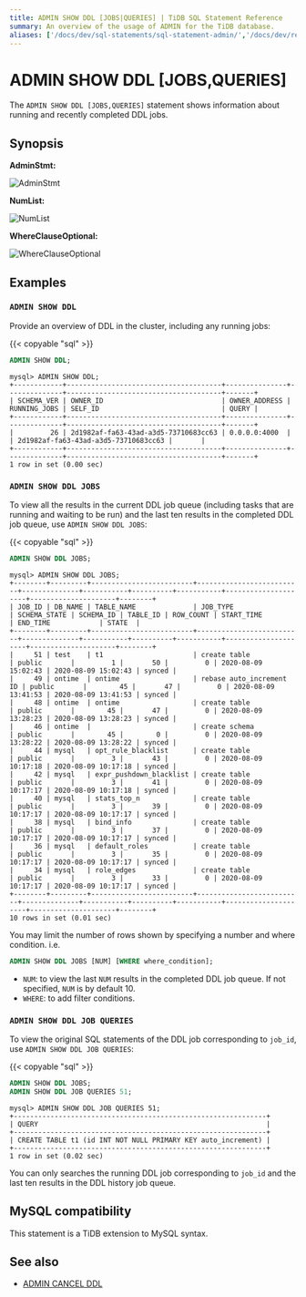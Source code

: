 ```yaml
---
title: ADMIN SHOW DDL [JOBS|QUERIES] | TiDB SQL Statement Reference
summary: An overview of the usage of ADMIN for the TiDB database.
aliases: ['/docs/dev/sql-statements/sql-statement-admin/','/docs/dev/reference/sql/statements/admin/']
---
```


# ADMIN SHOW DDL [JOBS,QUERIES]

The `ADMIN SHOW DDL [JOBS,QUERIES]` statement shows information about running and recently completed DDL jobs.

## Synopsis

**AdminStmt:**

![AdminStmt](/media/sqlgram/AdminStmt.png)

**NumList:**

![NumList](/media/sqlgram/NumList.png)

**WhereClauseOptional:**

![WhereClauseOptional](/media/sqlgram/WhereClauseOptional.png)

## Examples

### `ADMIN SHOW DDL`

Provide an overview of DDL in the cluster, including any running jobs:

{{< copyable "sql" >}}

```sql
ADMIN SHOW DDL;
```

```
mysql> ADMIN SHOW DDL;
+------------+--------------------------------------+---------------+--------------+--------------------------------------+-------+
| SCHEMA_VER | OWNER_ID                             | OWNER_ADDRESS | RUNNING_JOBS | SELF_ID                              | QUERY |
+------------+--------------------------------------+---------------+--------------+--------------------------------------+-------+
|         26 | 2d1982af-fa63-43ad-a3d5-73710683cc63 | 0.0.0.0:4000  |              | 2d1982af-fa63-43ad-a3d5-73710683cc63 |       |
+------------+--------------------------------------+---------------+--------------+--------------------------------------+-------+
1 row in set (0.00 sec)
```

### `ADMIN SHOW DDL JOBS`

To view all the results in the current DDL job queue (including tasks that are running and waiting to be run) and the last ten results in the completed DDL job queue, use `ADMIN SHOW DDL JOBS`:

{{< copyable "sql" >}}

```sql
ADMIN SHOW DDL JOBS;
```

```
mysql> ADMIN SHOW DDL JOBS;
+--------+---------+-------------------------+--------------------------+--------------+-----------+----------+-----------+---------------------+---------------------+--------+
| JOB_ID | DB_NAME | TABLE_NAME              | JOB_TYPE                 | SCHEMA_STATE | SCHEMA_ID | TABLE_ID | ROW_COUNT | START_TIME          | END_TIME            | STATE  |
+--------+---------+-------------------------+--------------------------+--------------+-----------+----------+-----------+---------------------+---------------------+--------+
|     51 | test    | t1                      | create table             | public       |         1 |       50 |         0 | 2020-08-09 15:02:43 | 2020-08-09 15:02:43 | synced |
|     49 | ontime  | ontime                  | rebase auto_increment ID | public       |        45 |       47 |         0 | 2020-08-09 13:41:53 | 2020-08-09 13:41:53 | synced |
|     48 | ontime  | ontime                  | create table             | public       |        45 |       47 |         0 | 2020-08-09 13:28:23 | 2020-08-09 13:28:23 | synced |
|     46 | ontime  |                         | create schema            | public       |        45 |        0 |         0 | 2020-08-09 13:28:22 | 2020-08-09 13:28:22 | synced |
|     44 | mysql   | opt_rule_blacklist      | create table             | public       |         3 |       43 |         0 | 2020-08-09 10:17:18 | 2020-08-09 10:17:18 | synced |
|     42 | mysql   | expr_pushdown_blacklist | create table             | public       |         3 |       41 |         0 | 2020-08-09 10:17:17 | 2020-08-09 10:17:18 | synced |
|     40 | mysql   | stats_top_n             | create table             | public       |         3 |       39 |         0 | 2020-08-09 10:17:17 | 2020-08-09 10:17:17 | synced |
|     38 | mysql   | bind_info               | create table             | public       |         3 |       37 |         0 | 2020-08-09 10:17:17 | 2020-08-09 10:17:17 | synced |
|     36 | mysql   | default_roles           | create table             | public       |         3 |       35 |         0 | 2020-08-09 10:17:17 | 2020-08-09 10:17:17 | synced |
|     34 | mysql   | role_edges              | create table             | public       |         3 |       33 |         0 | 2020-08-09 10:17:17 | 2020-08-09 10:17:17 | synced |
+--------+---------+-------------------------+--------------------------+--------------+-----------+----------+-----------+---------------------+---------------------+--------+
10 rows in set (0.01 sec)
```

You may limit the number of rows shown by specifying a number and where condition. i.e.

```sql
ADMIN SHOW DDL JOBS [NUM] [WHERE where_condition];
```

* `NUM`: to view the last `NUM` results in the completed DDL job queue. If not specified, `NUM` is by default 10.
* `WHERE`: to add filter conditions.

### `ADMIN SHOW DDL JOB QUERIES`

To view the original SQL statements of the DDL job corresponding to `job_id`, use `ADMIN SHOW DDL JOB QUERIES`:

{{< copyable "sql" >}}

```sql
ADMIN SHOW DDL JOBS;
ADMIN SHOW DDL JOB QUERIES 51;
```

```
mysql> ADMIN SHOW DDL JOB QUERIES 51;
+--------------------------------------------------------------+
| QUERY                                                        |
+--------------------------------------------------------------+
| CREATE TABLE t1 (id INT NOT NULL PRIMARY KEY auto_increment) |
+--------------------------------------------------------------+
1 row in set (0.02 sec)
```

You can only searches the running DDL job corresponding to `job_id` and the last ten results in the DDL history job queue.

## MySQL compatibility

This statement is a TiDB extension to MySQL syntax.

## See also

* [ADMIN CANCEL DDL](/sql-statements/sql-statement-admin-cancel-ddl.md)